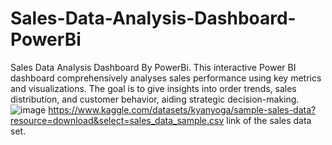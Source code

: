 # Sales-Data-Analysis-Dashboard-PowerBi
Sales Data Analysis Dashboard By PowerBi. This interactive Power BI dashboard comprehensively analyses sales performance using key metrics and visualizations. The goal is to give insights into order trends, sales distribution, and customer behavior, aiding strategic decision-making.
![image](https://github.com/user-attachments/assets/7e1756fe-a209-47ed-b00a-f17769dd4094)
https://www.kaggle.com/datasets/kyanyoga/sample-sales-data?resource=download&select=sales_data_sample.csv link of the sales data set.
